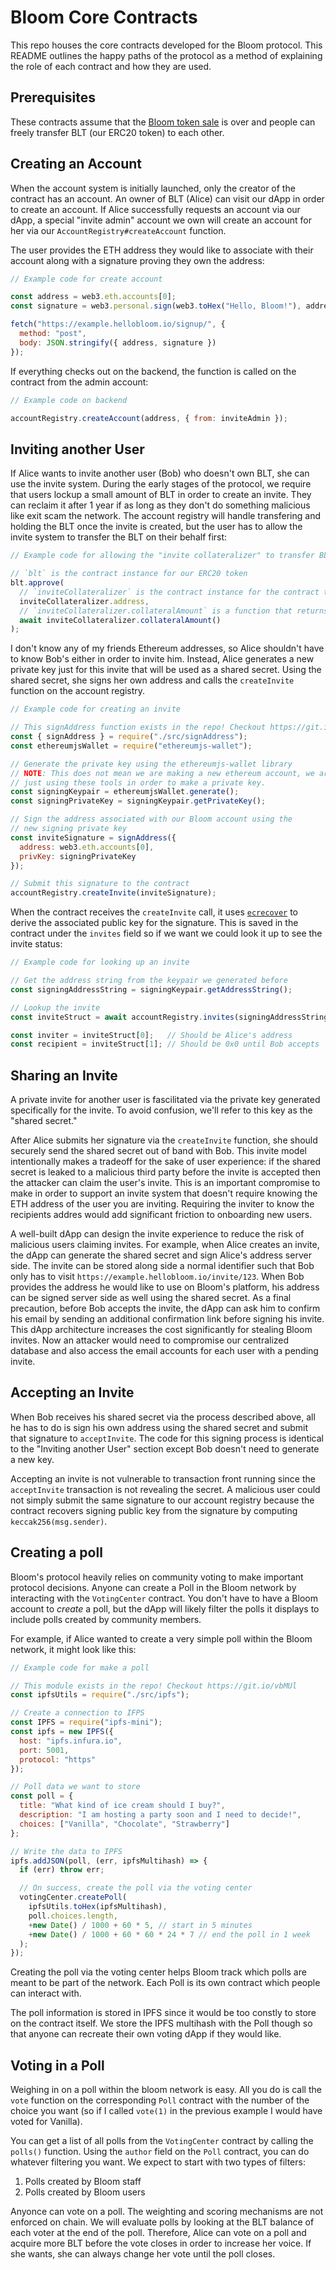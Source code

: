 # Bloom Core Contracts

This repo houses the core contracts developed for the Bloom protocol. This README outlines the happy paths of the protocol as a method of explaining the role of each contract and how they are used.

## Prerequisites

These contracts assume that the [Bloom token sale](https://github.com/hellobloom/crowdsale) is over and people can freely transfer BLT (our ERC20 token) to each other.

## Creating an Account

When the account system is initially launched, only the creator of the contract has an account. An owner of BLT (Alice) can visit our dApp in order to create an account. If Alice successfully requests an account via our dApp, a special "invite admin" account we own will create an account for her via our `AccountRegistry#createAccount` function.

The user provides the ETH address they would like to associate with their account along with a signature proving they own the address:

```js
// Example code for create account

const address = web3.eth.accounts[0];
const signature = web3.personal.sign(web3.toHex("Hello, Bloom!"), address);

fetch("https://example.hellobloom.io/signup/", {
  method: "post",
  body: JSON.stringify({ address, signature })
});
```

If everything checks out on the backend, the function is called on the contract from the admin account:

```js
// Example code on backend

accountRegistry.createAccount(address, { from: inviteAdmin });
```

## Inviting another User

If Alice wants to invite another user (Bob) who doesn't own BLT, she can use the invite system. During the early stages of the protocol, we require that users lockup a small amount of BLT in order to create an invite. They can reclaim it after 1 year if as long as they don't do something malicious like exit scam the network. The account registry will handle transfering and holding the BLT once the invite is created, but the user has to allow the invite system to transfer the BLT on their behalf first:

```js
// Example code for allowing the "invite collateralizer" to transfer BLT for the user

// `blt` is the contract instance for our ERC20 token
blt.approve(
  // `inviteCollateralizer` is the contract instance for the contract that handles token lockup and release
  inviteCollateralizer.address,
  // `inviteCollateralizer.collateralAmount` is a function that returns how much BLT is required to make an invite right now
  await inviteCollateralizer.collateralAmount()
);
```

I don't know any of my friends Ethereum addresses, so Alice shouldn't have to know Bob's either in order to invite him. Instead, Alice generates a new private key just for this invite that will be used as a shared secret. Using the shared secret, she signs her own address and calls the `createInvite` function on the account registry.

```js
// Example code for creating an invite

// This signAddress function exists in the repo! Checkout https://git.io/vb1hc
const { signAddress } = require("./src/signAddress");
const ethereumjsWallet = require("ethereumjs-wallet");

// Generate the private key using the ethereumjs-wallet library
// NOTE: This does not mean we are making a new ethereum account, we are
// just using these tools in order to make a private key.
const signingKeypair = ethereumjsWallet.generate();
const signingPrivateKey = signingKeypair.getPrivateKey();

// Sign the address associated with our Bloom account using the
// new signing private key
const inviteSignature = signAddress({
  address: web3.eth.accounts[0],
  privKey: signingPrivateKey
});

// Submit this signature to the contract
accountRegistry.createInvite(inviteSignature);
```

When the contract receives the `createInvite` call, it uses [`ecrecover`](https://git.io/vb1h4) to derive the associated public key for the signature. This is saved in the contract under the `invites` field so if we want we could look it up to see the invite status:

```js
// Example code for looking up an invite

// Get the address string from the keypair we generated before
const signingAddressString = signingKeypair.getAddressString();

// Lookup the invite
const inviteStruct = await accountRegistry.invites(signingAddressString);

const inviter = inviteStruct[0];   // Should be Alice's address
const recipient = inviteStruct[1]; // Should be 0x0 until Bob accepts
```

## Sharing an Invite

A private invite for another user is fascilitated via the private key generated specifically for the invite. To avoid confusion, we'll refer to this key as the "shared secret."

After Alice submits her signature via the `createInvite` function, she should securely send the shared secret out of band with Bob. This invite model intentionally makes a tradeoff for the sake of user experience: if the shared secret is leaked to a malicious third party before the invite is accepted then the attacker can claim the user's invite. This is an important compromise to make in order to support an invite system that doesn't require knowing the ETH address of the user you are inviting. Requiring the inviter to know the recipients addres would add significant friction to onboarding new users.

A well-built dApp can design the invite experience to reduce the risk of malicious users claiming invites. For example, when Alice creates an invite, the dApp can generate the shared secret and sign Alice's address server side. The invite can be stored along side a normal identifier such that Bob only has to visit `https://example.hellobloom.io/invite/123`. When Bob provides the address he would like to use on Bloom's platform, his address can be signed server side as well using the shared secret. As a final precaution, before Bob accepts the invite, the dApp can ask him to confirm his email by sending an additional confirmation link before signing his invite. This dApp architecture increases the cost significantly for stealing Bloom invites. Now an attacker would need to compromise our centralized database and also access the email accounts for each user with a pending invite.

## Accepting an Invite

When Bob receives his shared secret via the process described above, all he has to do is sign his own address using the shared secret and submit that signature to `acceptInvite`. The code for this signing process is identical to the "Inviting another User" section except Bob doesn't need to generate a new key.

Accepting an invite is not vulnerable to transaction front running since the `acceptInvite` transaction is not revealing the secret. A malicious user could not simply submit the same signature to our account registry because the contract recovers signing public key from the signature by computing `keccak256(msg.sender)`.

## Creating a poll

Bloom's protocol heavily relies on community voting to make important protocol decisions. Anyone can create a Poll in the Bloom network by interacting with the `VotingCenter` contract. You don't have to have a Bloom account to *create* a poll, but the dApp will likely filter the polls it displays to include polls created by community members.

For example, if Alice wanted to create a very simple poll within the Bloom network, it might look like this:

```js
// Example code for make a poll

// This module exists in the repo! Checkout https://git.io/vbMUl
const ipfsUtils = require("./src/ipfs");

// Create a connection to IFPS
const IPFS = require("ipfs-mini");
const ipfs = new IPFS({
  host: "ipfs.infura.io",
  port: 5001,
  protocol: "https"
});

// Poll data we want to store
const poll = {
  title: "What kind of ice cream should I buy?",
  description: "I am hosting a party soon and I need to decide!",
  choices: ["Vanilla", "Chocolate", "Strawberry"]
};

// Write the data to IPFS
ipfs.addJSON(poll, (err, ipfsMultihash) => {
  if (err) throw err;

  // On success, create the poll via the voting center
  votingCenter.createPoll(
    ipfsUtils.toHex(ipfsMultihash),
    poll.choices.length,
    +new Date() / 1000 + 60 * 5, // start in 5 minutes
    +new Date() / 1000 + 60 * 60 * 24 * 7 // end the poll in 1 week
  );
});
```

Creating the poll via the voting center helps Bloom track which polls are meant to be part of the network. Each Poll is its own contract which people can interact with.

The poll information is stored in IPFS since it would be too constly to store on the contract itself. We store the IPFS multihash with the Poll though so that anyone can recreate their own voting dApp if they would like.

## Voting in a Poll

Weighing in on a poll within the bloom network is easy. All you do is call the `vote` function on the corresponding `Poll` contract with the number of the choice you want (so if I called `vote(1)` in the previous example I would have voted for Vanilla).

You can get a list of all polls from the `VotingCenter` contract by calling the `polls()` function. Using the `author` field on the `Poll` contract, you can do whatever filtering you want. We expect to start with two types of filters:

1. Polls created by Bloom staff
2. Polls created by Bloom users

Anyonce can vote on a poll. The weighting and scoring mechanisms are not enforced on chain. We will evaluate polls by looking at the BLT balance of each voter at the end of the poll. Therefore, Alice can vote on a poll and acquire more BLT before the vote closes in order to increase her voice. If she wants, she can always change her vote until the poll closes.
